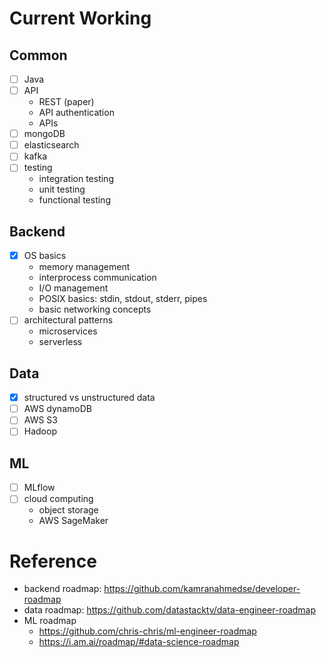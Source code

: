 # Current Working
## Common
  - [ ] Java
  - [ ] API
    - REST (paper)
    - API authentication
    - APIs
  - [ ] mongoDB
  - [ ] elasticsearch
  - [ ] kafka
  - [ ] testing
    - integration testing
    - unit testing
    - functional testing


## Backend
  - [x] OS basics
    - memory management
    - interprocess communication
    - I/O management
    - POSIX basics: stdin, stdout, stderr, pipes
    - basic networking concepts
  - [ ] architectural patterns
    - microservices
    - serverless

## Data
  - [x] structured vs unstructured data
  - [ ] AWS dynamoDB
  - [ ] AWS S3
  - [ ] Hadoop

## ML
  - [ ] MLflow
  - [ ] cloud computing
    - object storage
    - AWS SageMaker

# Reference
  - backend roadmap: https://github.com/kamranahmedse/developer-roadmap
  - data roadmap: https://github.com/datastacktv/data-engineer-roadmap
  - ML roadmap
    - https://github.com/chris-chris/ml-engineer-roadmap
    - https://i.am.ai/roadmap/#data-science-roadmap